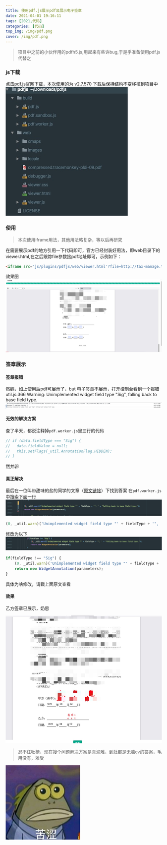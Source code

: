 ```yaml
---
title: 使用pdf.js展示pdf及展示电子签章
date: 2021-04-01 19:16:11
tags: [2021,代码]
categories: [代码]
top_img: /img/pdf.png
cover: /img/pdf.png
---
```

> 项目中之前的小伙伴用的pdfh5.js,用起来有些许bug,于是乎准备使用pdf.js代替之

### js下载
点击[pdf.js官网](http://mozilla.github.io/pdf.js/getting_started/#download)下载，本次使用的为 v2.7.570
下载后保持结构不变移植到项目中
![1617330465291](/images/1617330465291.jpg)


### 使用
>本次使用iframe用法，其他用法略复杂，等以后再研究

在需要展示pdf的地方引用一下代码即可，官方已经封装好用法，即web目录下的viewer.html,在之后跟踪file参数接pdf地址即可，示例如下：

```html
<iframe src="js/plugins/pdfjs/web/viewer.html'?file=http://tax-manage.test/storage/contract/test.pdf')}}" frameborder="0" width="100%" height="800px" id="iframe"></iframe>
```
效果图
![](/images/16173310594409.jpg)

### 签章展示

####  签章报错


然鹅，如上使用后pdf可展示了，but 电子签章不展示，打开控制台看到一个报错
util.js:366 Warning: Unimplemented widget field type "Sig", falling back to base field type.
![](/images/16173314778345.jpg)

#### 无效的解决方案

查了半天，都说注释掉`pdf.worker.js`里三行的代码
```javascript
// if (data.fieldType === "Sig") {
//   data.fieldValue = null;
//   this.setFlags(_util.AnnotationFlag.HIDDEN);
// }
```
然并卵

#### 真正解决

最后在一位叫带甜味的盐的同学的文章（[原文链接](https://blog.csdn.net/s_y_w123/article/details/108869862)）下找到答案
在`pdf.worker.js`中搜索下面一行
![](/images/16173320819737.jpg)

```javascript
(0, _util.warn)('Unimplemented widget field type "' + fieldType + '", ' + "falling back to base field type.");
```

修改为以下
![](/images/16173321213805.jpg)
```javascript
if(fieldType !== "Sig") {
    (0, _util.warn)('Unimplemented widget field type "' + fieldType + '", ' + "falling back to base field type.");
    return new WidgetAnnotation(parameters);
}
```
具体为啥修改，请戳上面原文查看

#### 效果

乙方签章已展示，奶思

![](/images/16173322941298.jpg)


>忍不住吐槽，现在搜个问题解决方案是真滴难，到处都是无脑cv的答案，毛用没有，难受

![](/images/16173330315869.jpg)

